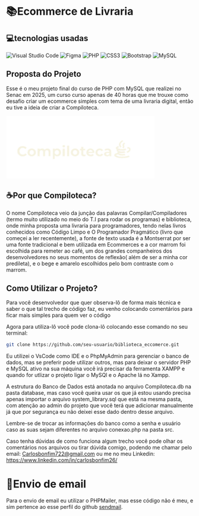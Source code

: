 # 📚Ecommerce de Livraria

## 💻tecnologias usadas
![Visual Studio Code](https://img.shields.io/badge/Visual%20Studio%20Code-0078d7.svg?style=for-the-badge&logo=visual-studio-code&logoColor=white)
![Figma](https://img.shields.io/badge/figma-%23F24E1E.svg?style=for-the-badge&logo=figma&logoColor=white)
![PHP](https://img.shields.io/badge/php-%23777BB4.svg?style=for-the-badge&logo=php&logoColor=white)
![CSS3](https://img.shields.io/badge/css3-%231572B6.svg?style=for-the-badge&logo=css3&logoColor=white)
![Bootstrap](https://img.shields.io/badge/bootstrap-%238511FA.svg?style=for-the-badge&logo=bootstrap&logoColor=white)
![MySQL](https://img.shields.io/badge/mysql-4479A1.svg?style=for-the-badge&logo=mysql&logoColor=white)

## Proposta do Projeto

Esse é o meu projeto final do curso de PHP com MySQL que realizei no Senac em 2025, um curso curso apenas de 40 horas que me trouxe como desafio criar um ecommerce simples com tema de uma livraria digital, então eu tive a ideia de criar a Compiloteca.

<img src="img/logoLight.png" alt="logo da Compiloteca" width="400"/>

## ☕Por que Compiloteca?

O nome Compiloteca veio da junção das palavras Compilar/Compiladores (termo muito utilizado no meio do T.I para rodar os programas) e biblioteca, onde minha proposta uma livraria para programadores, tendo nelas livros conhecidos como Código Limpo e O Programador Pragmático (livro que começei a ler recentemente), a fonte de texto usada é a Montserrat por ser uma fonte tradicional e bem utilizada em Ecommerces e a cor marrom foi escolhida para remeter ao café, um dos grandes companheiros dos desenvolvedores no seus momentos de reflexão( além de ser a minha cor predileta), e o bege e amarelo escolhidos pelo bom contraste com o marrom.

## Como Utilizar o Projeto?

Para você desenvolvedor que quer observa-lô de forma mais técnica e saber o que tal trecho de código faz, eu venho colocando comentários para ficar mais simples para quem ver o código

Agora para utiliza-lô você pode clona-lô colocando esse comando no seu terminal:
```bash
git clone https://github.com/seu-usuario/biblioteca_eccomerce.git
```
Eu utilizei o VsCode como IDE e o PhpMyAdmin para gerenciar o banco de dados, mas se preferir pode utilizar outros, mas para deixar o servidor PHP e MySQL ativo na sua máquina você irá precisar da ferramenta XAMPP e quando for utlizar o projeto ligar o MySQl e o Apache lá no Xampp.

A estrutura do Banco de Dados está anotada no arquivo Compiloteca.db na pasta database, mas caso você queira usar os que já estou usando precisa apenas importar o arquivo system_library.sql que está na mesma pasta, com atenção ao admin do projeto que você terá que adicionar manualmente já que por segurança eu não deixei esse dado dentro desse arquivo.

Lembre-se de trocar as informações do banco como a senha e usuário caso as suas sejam diferentes no arquivo conexao.php na pasta src.

Caso tenha dúvidas de como funciona algum trecho você pode olhar os comentários nos arquivos ou tirar dúvida comigo, podendo me chamar pelo email: Carlosbonfim722@gmail.com ou me no meu Linkedin: https://www.linkedin.com/in/carlosbonfim26/ 

# 📩Envio de email

Para o envio de email eu utilizar o PHPMailer, mas esse código não é meu, e sim pertence ao esse perfil do github [sendmail](https://github.com/sendmail).